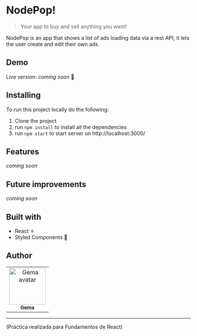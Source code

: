 # NodePop!
> Your app to buy and sell anything you want! 

NodePop is an app that shows a list of ads loading data via a rest API, it lets the user create and edit their own ads. 

## Demo 

Live version: *coming soon* 🚀

## Installing

To run this project locally do the following:

1. Clone the project 
2. run `npm install` to install all the dependencies
3. run `npm start` to start server on http://localhost:3000/


## Features

 *coming soon*


## Future improvements 

 *coming soon*

## Built with 

- React ⚛️
- Styled Components 💅

## Author 

<table>
<tr>
<td align="center"><a href="https://github.com/gemasegarra"><img src="https://avatars2.githubusercontent.com/u/40056297?v=4" width="100px;" alt="Gema avatar"/><br/><sub><b>Gema</b></sub></a><br/><a href="https://github.com/gemasegarra"></a>
</table>

---

(Práctica realizada para Fundamentos de React)
